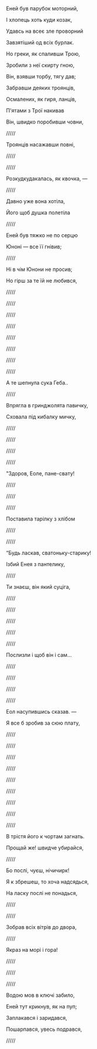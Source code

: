 ﻿Еней був парубок моторний,

І хлопець хоть куди козак,

Удавсь на всеє зле проворний

Завзятіший од всіх бурлак.

Но греки, як спаливши Трою,

Зробили з неї скирту гною,

Він, взявши торбу, тягу дав;

Забравши деяких троянців,

Осмалених, як гиря, ланців,

П'ятами з Трої накивав

Він, швидко поробивши човни,

/////

Троянців насажавши повні,

/////

/////

Розкудкудакалась, як квочка, —

/////

Давно уже вона хотіла,

Його щоб душка полетіла

/////


Еней був тяжко не по серцю

Юноні — все її гнівив;

/////

Ні в чім Юнони не просив;

Но гірш за те їй не любився,

/////

/////

/////

/////

/////

/////

/////

/////

А те шепнула сука Геба..

/////

Впрягла в гринджолята павичку,

Сховала під кибалку мичку,

/////

/////

/////

/////

"Здоров, Еоле, пане-свату!

/////

/////

/////

Поставила тарілку з хлібом

/////

/////

“Будь ласкав, сватоньку-старику!

Ізбий Енея з пантелику,

/////

Ти знаєш, він який суціга,

/////

/////

/////

/////

/////

Послизли і щоб він і сам…

/////

/////

/////

/////

Еол насупившись сказав. —

Я все б зробив за сюю плату,

/////

/////

/////

/////

/////

/////

/////

/////

/////

В трістя його к чортам загнать.

Прощай же! швидче убирайся,

/////

Бо послі, чуєш, нічичирк!

Я к збрешеш, то хоча надсядься,

На ласку послі не понадься,

/////

/////

Зобрав всіх вітрів до двора,

/////

Якраз на морі і гора!

/////

/////

/////

Водою мов в ключі забило,

Еней тут крикнув, як на пуп;

Заплакався і заридався,

Пошарпався, увесь подрався,

/////


